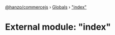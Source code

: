 [@hanzo/commercejs](../README.md) › [Globals](../globals.md) › ["index"](_index_.md)

# External module: "index"


